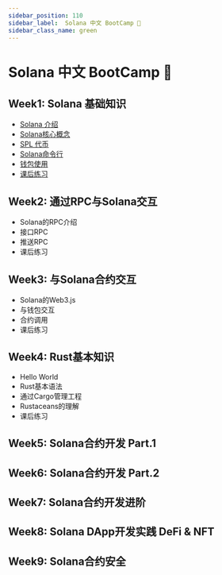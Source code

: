 ```yaml
---
sidebar_position: 110
sidebar_label:  Solana 中文 BootCamp 💾
sidebar_class_name: green
---
```


# Solana 中文 BootCamp 💾

## Week1: Solana 基础知识

- [Solana 介绍](./week1/solana-intro.md)
- [Solana核心概念](./week1/solana-core-concerpt.md)
- [SPL 代币](./week1/spl-token.md)
- [Solana命令行](./week1/tenermail_tools.md)
- [钱包使用](./week1/wallet-useage.md)
- [课后练习](./week1/homework.md)


## Week2: 通过RPC与Solana交互

- Solana的RPC介绍
- 接口RPC
- 推送RPC
- 课后练习

## Week3: 与Solana合约交互

- Solana的Web3.js
- 与钱包交互
- 合约调用
- 课后练习

## Week4: Rust基本知识

- Hello World
- Rust基本语法
- 通过Cargo管理工程
- Rustaceans的理解
- 课后练习

## Week5: Solana合约开发 Part.1

## Week6: Solana合约开发 Part.2

## Week7: Solana合约开发进阶

## Week8: Solana DApp开发实践 DeFi & NFT

## Week9: Solana合约安全
